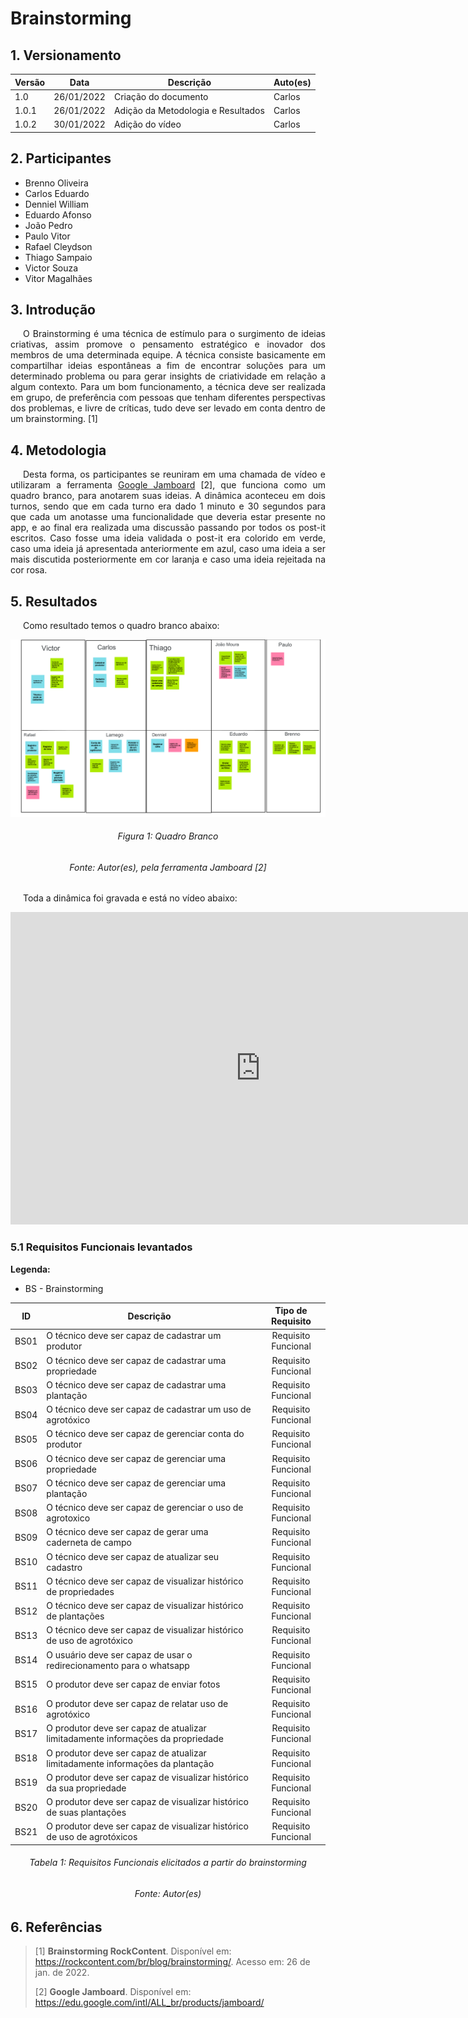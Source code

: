 # Brainstorming 

## 1. Versionamento

Versão|Data|Descrição|Auto(es)
------|----|---------|--------
1.0   | 26/01/2022 | Criação do documento | Carlos
1.0.1 | 26/01/2022 | Adição da Metodologia e Resultados | Carlos
1.0.2 | 30/01/2022 | Adição do vídeo | Carlos

## 2. Participantes

- Brenno Oliveira
- Carlos Eduardo
- Denniel William
- Eduardo Afonso
- João Pedro
- Paulo Vitor
- Rafael Cleydson
- Thiago Sampaio
- Victor Souza
- Vitor Magalhães

## 3. Introdução


<p align="justify" style="text-indent: 20px">O Brainstorming é uma técnica de estímulo para o surgimento de ideias criativas, assim promove o pensamento estratégico e inovador dos membros de uma determinada equipe. A técnica consiste basicamente em compartilhar ideias espontâneas a fim de encontrar soluções para um determinado problema ou para gerar insights de criatividade em relação a algum contexto. Para um bom funcionamento, a técnica deve ser realizada em grupo, de preferência com pessoas que tenham diferentes perspectivas dos problemas, e livre de críticas, tudo deve ser levado em conta dentro de um brainstorming. [1]</p>

## 4. Metodologia

<p align="justify" style="text-indent: 20px">Desta forma, os participantes se reuniram em uma chamada de vídeo e utilizaram a ferramenta <a href="https://edu.google.com/intl/ALL_br/products/jamboard/ target="_blanck"">Google Jamboard</a> [2], que funciona como um quadro branco, para anotarem suas ideias. A dinâmica aconteceu em dois turnos, sendo que em cada turno era dado 1 minuto e 30 segundos para que cada um anotasse uma funcionalidade que deveria estar presente no app, e ao final era realizada uma discussão passando por todos os post-it escritos. Caso fosse uma ideia validada o post-it era colorido em verde, caso uma ideia já apresentada anteriormente em azul, caso uma ideia a ser mais discutida posteriormente em cor laranja e caso uma ideia rejeitada na cor rosa. </p>

## 5. Resultados

<p align="justify" style="text-indent: 20px">Como resultado temos o quadro branco abaixo:</p>

<img src="../../../assets/requisitos/elicitacao/brainstorming.png" class="zoom"/>
<h6 align = "center">Figura 1: Quadro Branco</h6>
<h6 align = "center">Fonte: Autor(es), pela ferramenta Jamboard [2]</h6>

<p align="justify" style="text-indent: 20px">Toda a dinâmica foi gravada e está no vídeo abaixo:</p>

<div align="center">
    <iframe width="800" height="500" src="https://www.youtube.com/embed/wCNXqUrBPRU" title="YouTube video player" frameborder="0" allow="accelerometer; autoplay; clipboard-write; encrypted-media; gyroscope; picture-in-picture" allowfullscreen></iframe>
</div>

### 5.1 Requisitos Funcionais levantados

**Legenda:**

- BS - Brainstorming

**ID**|**Descrição**|**Tipo de Requisito**
:----:|-------------|:--------------------:
BS01  | O técnico deve ser capaz de cadastrar um produtor                               | Requisito Funcional
BS02  | O técnico deve ser capaz de cadastrar uma propriedade                           | Requisito Funcional
BS03  | O técnico deve ser capaz de cadastrar uma plantação                             | Requisito Funcional
BS04  | O técnico deve ser capaz de cadastrar um uso de agrotóxico                      | Requisito Funcional
BS05  | O técnico deve ser capaz de gerenciar conta do produtor                         | Requisito Funcional
BS06  | O técnico deve ser capaz de gerenciar uma propriedade                           | Requisito Funcional
BS07  | O técnico deve ser capaz de gerenciar uma plantação                             | Requisito Funcional
BS08  | O técnico deve ser capaz de gerenciar o uso de agrotoxico                       | Requisito Funcional
BS09  | O técnico deve ser capaz de gerar uma caderneta de campo                        | Requisito Funcional
BS10  | O técnico deve ser capaz de atualizar seu cadastro                              | Requisito Funcional
BS11  | O técnico deve ser capaz de visualizar histórico de propriedades                | Requisito Funcional
BS12  | O técnico deve ser capaz de visualizar histórico de plantações                  | Requisito Funcional
BS13  | O técnico deve ser capaz de visualizar histórico de uso de agrotóxico           | Requisito Funcional
BS14  | O usuário deve ser capaz de usar o redirecionamento para o whatsapp             | Requisito Funcional
BS15  | O produtor deve ser capaz de enviar fotos                                       | Requisito Funcional
BS16  | O produtor deve ser capaz de relatar uso de agrotóxico                          | Requisito Funcional
BS17  | O produtor deve ser capaz de atualizar limitadamente informações da propriedade | Requisito Funcional
BS18  | O produtor deve ser capaz de atualizar limitadamente informações da plantação   | Requisito Funcional
BS19  | O produtor deve ser capaz de visualizar histórico da sua propriedade            | Requisito Funcional
BS20  | O produtor deve ser capaz de visualizar histórico de suas plantações            | Requisito Funcional
BS21  | O produtor deve ser capaz de visualizar histórico de uso de agrotóxicos         | Requisito Funcional

<h6 align="center">Tabela 1: Requisitos Funcionais elicitados a partir do brainstorming</h6>
<h6 align="center">Fonte: Autor(es)</h6>

## 6. Referências

> [1] **Brainstorming RockContent**. Disponível em: <a href="https://rockcontent.com/br/blog/brainstorming/" target="_blanck">https://rockcontent.com/br/blog/brainstorming/</a>. Acesso em: 26 de jan. de 2022.</p>
> [2] **Google Jamboard**. Disponível em: <a href="https://edu.google.com/intl/ALL_br/products/jamboard/" target="_blanck">https://edu.google.com/intl/ALL_br/products/jamboard/</a>



